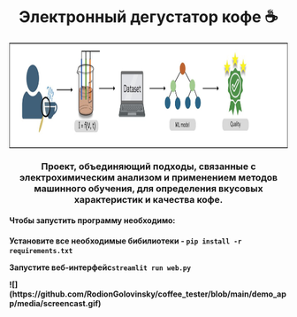 <h1 align="center">Электронный дегустатор кофе ☕</h1>

<p align="center">
  <img align="center" src="https://github.com/RodionGolovinsky/coffee_tester/blob/d2d83ccafb63ad913526be8c35c045a9f4025586/demo_app/media/picture1.jpg" height="190", class="center"/>
</p>
<h3 align="center">Проект, объединяющий подходы, связанные с электрохимическим анализом и применением методов машинного обучения, для определения вкусовых характеристик и качества кофе.</h3>
<h4> <b> Чтобы запустить программу необходимо: </b><h4>
<p>Установите все необходимые бибилиотеки - <code>pip install -r requirements.txt</code></p>
<p>Запустите веб-интерфейс<code>streamlit run web.py</code></p>
![] (https://github.com/RodionGolovinsky/coffee_tester/blob/main/demo_app/media/screencast.gif)

